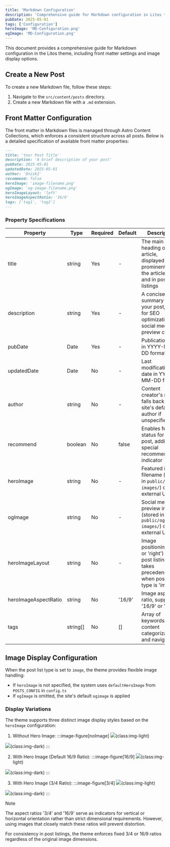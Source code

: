```yaml
---
title: 'Markdown Configuration'
description: 'Comprehensive guide for Markdown configuration in Litos theme'
pubDate: 2025-05-01
tags: ['Configuration']
heroImage: 'MD-Configuration.png'
ogImage: 'MD-Configuration.png'
---
```


This document provides a comprehensive guide for Markdown configuration in the Litos theme, including front matter settings and image display options.

## Create a New Post

To create a new Markdown file, follow these steps:

1. Navigate to the `src/content/posts` directory.
2. Create a new Markdown file with a `.md` extension.

## Front Matter Configuration

The front matter in Markdown files is managed through Astro Content Collections, which enforces a consistent structure across all posts. Below is a detailed specification of available front matter properties:

```md
---
title: 'Your Post Title'
description: 'A brief description of your post'
pubDate: 2025-05-01
updatedDate: 2025-05-01
author: 'Dnzzk2' 
recommend: false 
heroImage: 'image-filename.png'
ogImage: 'og-image-filename.png'
heroImageLayout: 'left'
heroImageAspectRatio: '16/9'
tags: ['tag1', 'tag2']
---
```

### Property Specifications

| Property | Type | Required | Default | Description |
|----------|------|----------|---------|-------------|
| title | string | Yes | - | The main heading of your article, displayed prominently on the article page and in post listings |
| description | string | Yes | - | A concise summary of your post, used for SEO optimization and social media preview cards |
| pubDate | Date | Yes | - | Publication date in YYYY-MM-DD format |
| updatedDate | Date | No | - | Last modification date in YYYY-MM-DD format |
| author | string | No | - | Content creator's name; falls back to site's default author if unspecified |
| recommend | boolean | No | false | Enables featured status for the post, adding a special recommendation indicator |
| heroImage | string | No | - | Featured image filename (stored in `public/hero-images/`) or external URL |
| ogImage | string | No | - | Social media preview image (stored in `public/og-images/`) or external URL |
| heroImageLayout | string | No | - | Image positioning ('left' or 'right') for post listings; takes precedence when post list type is 'image' |
| heroImageAspectRatio | string | No | '16/9' | Image aspect ratio, supports '16/9' or '3/4' |
| tags | string[] | No | [] | Array of keywords for content categorization and navigation |

## Image Display Configuration

When the post list type is set to `image`, the theme provides flexible image handling:

- If `heroImage` is not specified, the system uses `defaultHeroImage` from `POSTS_CONFIG` in `config.ts`
- If `ogImage` is omitted, the site's default `ogimage` is applied

### Display Variations

The theme supports three distinct image display styles based on the `heroImage` configuration:

1. Without Hero Image:
:::image-figure[noImage]
![](~/assets/images/md-configuration/noImage-dark.png)(class:img-light)

![](~/assets/images/md-configuration/noImage-light.png)(class:img-dark)
:::

2. With Hero Image (Default 16/9 Ratio):
:::image-figure[16/9]
![](~/assets/images/md-configuration/image-16-9-dark.png)(class:img-light)

![](~/assets/images/md-configuration/image-16-9-light.png)(class:img-dark)
:::

3. With Hero Image (3/4 Ratio):
:::image-figure[3/4]
![](~/assets/images/md-configuration/image-3-4-dark.png)(class:img-light)

![](~/assets/images/md-configuration/image-3-4-light.png)(class:img-dark)
:::

> [!note]
> The aspect ratios '3/4' and '16/9' serve as indicators for vertical or horizontal orientation rather than strict dimensional requirements. However, using images that closely match these ratios will prevent distortion.
>
> For consistency in post listings, the theme enforces fixed 3/4 or 16/9 ratios regardless of the original image dimensions.
